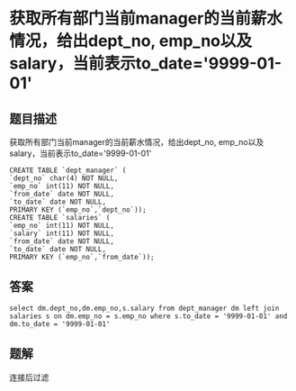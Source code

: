 # 获取所有部门当前manager的当前薪水情况，给出dept_no, emp_no以及salary，当前表示to_date='9999-01-01'

## 题目描述

获取所有部门当前manager的当前薪水情况，给出dept_no, emp_no以及salary，当前表示to_date='9999-01-01'

```mysql
CREATE TABLE `dept_manager` (
`dept_no` char(4) NOT NULL,
`emp_no` int(11) NOT NULL,
`from_date` date NOT NULL,
`to_date` date NOT NULL,
PRIMARY KEY (`emp_no`,`dept_no`));
CREATE TABLE `salaries` (
`emp_no` int(11) NOT NULL,
`salary` int(11) NOT NULL,
`from_date` date NOT NULL,
`to_date` date NOT NULL,
PRIMARY KEY (`emp_no`,`from_date`));
```

## 答案

```mysql
select dm.dept_no,dm.emp_no,s.salary from dept_manager dm left join salaries s on dm.emp_no = s.emp_no where s.to_date = '9999-01-01' and dm.to_date = '9999-01-01'
```

## 题解

连接后过滤